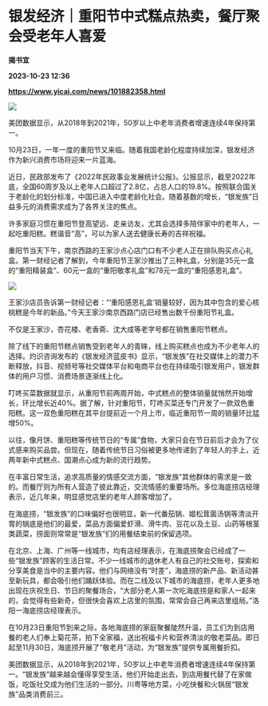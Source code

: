 # 银发经济｜重阳节中式糕点热卖，餐厅聚会受老年人喜爱
**揭书宜**

**2023-10-23 12:36**

**https://www.yicai.com/news/101882358.html**

![](https://imgcdn.yicai.com/uppics/slides/2023/10/8f1de3ba1555c52cf689d7dd10d5ea33.jpg)

美团数据显示，从2018年到2021年，50岁以上中老年消费者增速连续4年保持第一。

10月23日，一年一度的重阳节又来临。随着我国老龄化程度持续加深，银发经济作为新兴消费市场将迎来一片蓝海。

近日，民政部发布了《2022年民政事业发展统计公报》。公报显示，截至2022年底，全国60周岁及以上老年人口超过了2.8亿，占总人口的19.8%。按照联合国关于老龄化的划分标准，中国已进入中度老龄化社会。随着基数的增长，“银发族”日益多元的消费需求成为了各界关注的焦点。

许多家庭习惯在重阳节登高望远、走亲访友，尤其会选择多陪伴家中的老年人，一起吃重阳糕。糕谐音“高”，可以为家人送去健康长寿的吉祥祝福。

重阳节当天下午，南京西路的王家沙点心店门口有不少老人正在排队购买点心礼盒。第一财经记者了解到，今年重阳节王家沙推出了三种礼盒，分别是35元一盒的“重阳精装盒”、60元一盒的“重阳敬孝礼盒”和78元一盒的“重阳感恩礼盒”。

![](https://imgcdn.yicai.com/uppics/images/2023/10/ceeaac34a5928ace178e7a6209f61f40.jpg)

王家沙店员告诉第一财经记者：“‘重阳感恩礼盒’销量较好，因为其中包含的爱心核桃糕是今年的新品。”今天王家沙南京西路门店已经售出数千份重阳节礼盒。

不仅是王家沙，杏花楼、老香斋、沈大成等老字号都在销售重阳节糕点。

除了线下的重阳节糕点销售受到老年人的青睐，线上购买糕点也成为不少老年人的选择。灼识咨询发布的《银发经济蓝皮书》显示，“银发族”在社交媒体上的潜力不断释放，抖音、视频号等社交媒体平台和电商平台也在持续吸引银发用户，银发群体的用户习惯、消费场景逐渐线上化。

叮咚买菜数据就显示，从重阳节前两周开始，中式糕点的整体销量就悄然开始增长，环比增长近40%。据了解，针对重阳节，叮咚买菜还专门开发了一款双色重阳糕。这一双色重阳糕在其平台提前近一个月上市，临近重阳节一周的销量环比猛增50%。

以往，像月饼、重阳糕等传统节日的“专属”食物，大家只会在节日前后才会为了仪式感来购买品尝。但现在，随着传统节日习俗被更多地传递到了年轻人的手上，近两年新中式糕点、国潮点心成为新的流行趋势。

在丰富日常生活，追求高质量的情感交流方面，“银发族”其他群体的需求是一致的。而餐厅则为所有人营造了彼此靠近，交流情感的重要场所。多位海底捞店经理表示，近几年来，明显感觉店里的老年人顾客增加了。

在海底捞，“银发族”的口味偏好也很明显，新一代番茄锅、姬松茸菌汤锅等清淡开胃的锅底是他们的最爱，菜品方面偏爱虾滑、滑牛肉、豆花以及土豆、山药等根茎类蔬菜，捞面则常常是“银发族”们的用餐结束前的保留选项。

在北京、上海、广州等一线城市，均有店经理表示，在海底捞聚会已经成了一些“银发族”顾客的生活日常。不少一线城市的退休老人有自己的社交账号，探索和分享美食是当中的主要内容。他们与网络没有“时差”，海底捞的新产品、新活动甚至新玩具，都会吸引他们踊跃体验。而在二线及以下城市的海底捞，老年人更多地出现在庆祝生日、节日的聚餐场合，“大部分老人第一次吃海底捞是和家人一起来的，会觉得有些新奇，但很快会喜欢上店里的氛围，常常会自己再来店里组局。”洛阳一海底捞店经理表示。

在10月23日重阳节到来之际，各地海底捞的家庭聚餐陡然升温，员工们为到店用餐的老人们奉上菊花茶，拍下全家福，送出祝福卡片和营养清淡的敬老菜品。即日起至11月30日，海底捞开展了“敬老月”活动，为“银发族”提供专属用餐折扣。

美团数据显示，从2018年到2021年，50岁以上中老年消费者增速连续4年保持第一。“银发族”越来越会懂得享受生活，他们开始走出去，到店用餐代替了在家做饭，吃饭社交成为他们生活的一部分。川粤等地方菜，小吃快餐和火锅居“银发族”品类消费前三。